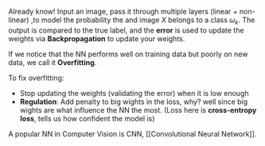 
Already know!
Input an image, pass it through multiple layers (linear + non-linear) ,to model the probability the and image $X$ belongs to a class $\omega_k$. The output is compared to the true label, and the **error** is used to update the weights via  **Backpropagation** to update your weights. 

If we notice that the NN performs well on training data but poorly on new data, we call it **Overfitting**.

To fix overfitting:
- Stop updating the weights (validating the error) when it is low enough
- **Regulation**:
		Add penalty to big wights in the loss, why? well since big wights are what influence the NN the most.  (Loss here is **cross-entropy loss**, tells us how confident the model is)

A popular NN in Computer Vision is CNN, [[Convolutional Neural Network]].